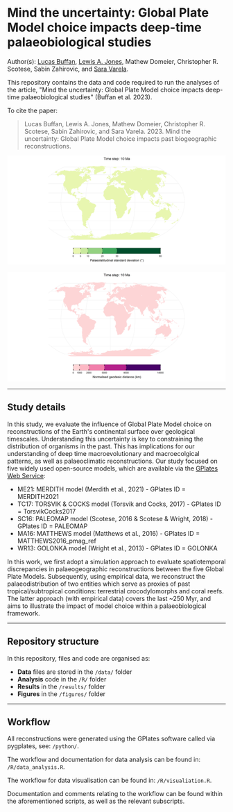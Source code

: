 # Mind the uncertainty: Global Plate Model choice impacts deep-time palaeobiological studies

Author(s): [Lucas Buffan](lucas.buffan@ens-lyon.fr), [Lewis A. Jones](mailto:LewisA.Jones@outlook.com), Mathew Domeier, Christopher R. Scotese, Sabin Zahirovic, and [Sara Varela](sara.varela@uvigo.es).

This repository contains the data and code required to run the analyses of the article, "Mind the uncertainty: Global Plate Model choice impacts deep-time palaeobiological studies" (Buffan et al. 2023). 

To cite the paper: 
> Lucas Buffan, Lewis A. Jones, Mathew Domeier, Christopher R. Scotese, Sabin Zahirovic, and Sara Varela. 2023. Mind the uncertainty: Global Plate Model choice impacts past biogeographic reconstructions.

![](figures/standard_deviation/time_series.gif)

![](figures/GDD/time_series.gif)

-------

## Study details

In this study, we evaluate the influence of Global Plate Model choice on reconstructions of the Earth's continental surface over geological timescales. Understanding this uncertainty is key to constraining the distribution of organisms in the past. This has implications for our understanding of deep time macroevolutionary and macroecolgical patterns, as well as palaeoclimatic reconstructions. Our study focused on five widely used open-source models, which are available via the [GPlates Web Service](https://gwsdoc.gplates.org/reconstruction-models):

* ME21: MERDITH model (Merdith et al., 2021) - GPlates ID = MERDITH2021
* TC17: TORSVIK & COCKS model (Torsvik and Cocks, 2017) - GPlates ID = TorsvikCocks2017
* SC16: PALEOMAP model (Scotese, 2016 & Scotese & Wright, 2018) - GPlates ID = PALEOMAP
* MA16: MATTHEWS model (Matthews et al., 2016) - GPlates ID = MATTHEWS2016_pmag_ref
* WR13: GOLONKA model (Wright et al., 2013) - GPlates ID = GOLONKA

In this work, we first adopt a simulation approach to evaluate spatiotemporal discrepancies in palaeogeographic reconstructions between the five Global Plate Models. Subsequently, using empirical data, we reconstruct the palaeodistribution of two entities which serve as proxies of past tropical/subtropical conditions: terrestrial crocodylomorphs and coral reefs. The latter approach (with empirical data) covers the last ~250 Myr, and aims to illustrate the impact of model choice within a palaeobiological framework.

-------
## Repository structure

In this repository, files and code are organised as:

* **Data** files are stored in the `/data/` folder
* **Analysis** code in the `/R/` folder
* **Results** in the `/results/` folder
* **Figures** in the `/figures/` folder

-------

## Workflow

All reconstructions were generated using the GPlates software called via pygplates, see: `/python/`.

The workflow and documentation for data analysis can be found in: `/R/data_analysis.R`.

The workflow for data visualisation can be found in: `/R/visualiation.R`.

Documentation and comments relating to the workflow can be found within the aforementioned scripts, as well as the relevant subscripts.
